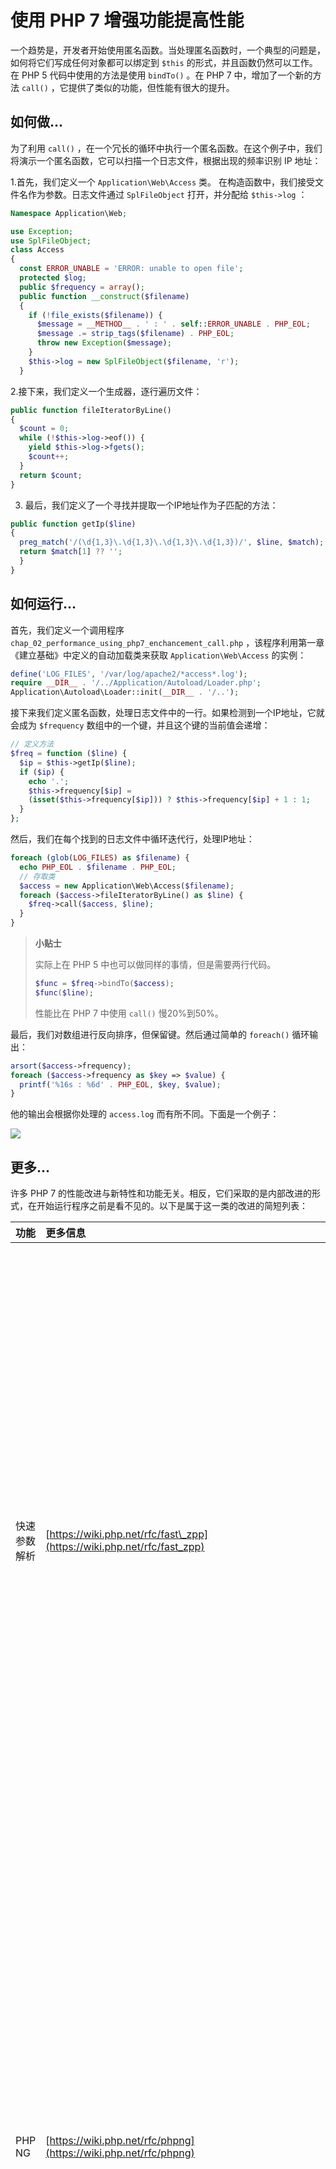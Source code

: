 # 使用 PHP 7 增强功能提高性能

一个趋势是，开发者开始使用匿名函数。当处理匿名函数时，一个典型的问题是，如何将它们写成任何对象都可以绑定到 `$this` 的形式，并且函数仍然可以工作。在 PHP 5 代码中使用的方法是使用  `bindTo()` 。在 PHP 7 中，增加了一个新的方法 `call()` ，它提供了类似的功能，但性能有很大的提升。

## 如何做...

为了利用 `call()` ，在一个冗长的循环中执行一个匿名函数。在这个例子中，我们将演示一个匿名函数，它可以扫描一个日志文件，根据出现的频率识别 IP 地址：

1.首先，我们定义一个 `Application\Web\Access` 类。 在构造函数中，我们接受文件名作为参数。日志文件通过 `SplFileObject` 打开，并分配给 `$this->log` ：

```php
Namespace Application\Web;

use Exception;
use SplFileObject;
class Access
{
  const ERROR_UNABLE = 'ERROR: unable to open file';
  protected $log;
  public $frequency = array();
  public function __construct($filename)
  {
    if (!file_exists($filename)) {
      $message = __METHOD__ . ' : ' . self::ERROR_UNABLE . PHP_EOL;
      $message .= strip_tags($filename) . PHP_EOL;
      throw new Exception($message);
    }
    $this->log = new SplFileObject($filename, 'r');
  }
```

2.接下来，我们定义一个生成器，逐行遍历文件：

```php
public function fileIteratorByLine()
{
  $count = 0;
  while (!$this->log->eof()) {
    yield $this->log->fgets();
    $count++;
  }
  return $count;
}
```

3. 最后，我们定义了一个寻找并提取一个IP地址作为子匹配的方法：

```php
public function getIp($line)
{
  preg_match('/(\d{1,3}\.\d{1,3}\.\d{1,3}\.\d{1,3})/', $line, $match);
  return $match[1] ?? '';
  }
}
```

## 如何运行...

首先，我们定义一个调用程序 `chap_02_performance_using_php7_enchancement_call.php` ，该程序利用第一章《建立基础》中定义的自动加载类来获取 `Application\Web\Access` 的实例：

```php
define('LOG_FILES', '/var/log/apache2/*access*.log');
require __DIR__ . '/../Application/Autoload/Loader.php';
Application\Autoload\Loader::init(__DIR__ . '/..');
```

接下来我们定义匿名函数，处理日志文件中的一行。如果检测到一个IP地址，它就会成为 `$frequency` 数组中的一个键，并且这个键的当前值会递增：

```php
// 定义方法
$freq = function ($line) {
  $ip = $this->getIp($line);
  if ($ip) {
    echo '.';
    $this->frequency[$ip] = 
    (isset($this->frequency[$ip])) ? $this->frequency[$ip] + 1 : 1;
  }
};
```

然后，我们在每个找到的日志文件中循环迭代行，处理IP地址：

```php
foreach (glob(LOG_FILES) as $filename) {
  echo PHP_EOL . $filename . PHP_EOL;
  // 存取类
  $access = new Application\Web\Access($filename);
  foreach ($access->fileIteratorByLine() as $line) {
    $freq->call($access, $line);
  }
}
```

> **小贴士**
>
> 实际上在 PHP 5 中也可以做同样的事情，但是需要两行代码。
>
> ```php
> $func = $freq->bindTo($access);
> $func($line);
> ```
>
> 性能比在 PHP 7 中使用 `call()` 慢20%到50%。

最后，我们对数组进行反向排序，但保留键。然后通过简单的 `foreach()` 循环输出：

```php
arsort($access->frequency);
foreach ($access->frequency as $key => $value) {
  printf('%16s : %6d' . PHP_EOL, $key, $value);
}
```

他的输出会根据你处理的 `access.log` 而有所不同。下面是一个例子：

![](../../.gitbook/assets/image%20%288%29.png)

## 更多...

许多 PHP 7 的性能改进与新特性和功能无关。相反，它们采取的是内部改进的形式，在开始运行程序之前是看不见的。以下是属于这一类的改进的简短列表：

| 功能 | 更多信息 | 注释 |
| :--- | :--- | :--- |
| 快速参数解析 | [https://wiki.php.net/rfc/fast\_zpp](https://wiki.php.net/rfc/fast_zpp) | 在 PHP 5 中，每次调用函数时都要对提供给函数的参数进行解析。参数以字符串的形式传入，并以类似于 `scanf()` 函数的方式进行解析。在 PHP 7 中，这个过程得到了优化，变得更加高效，从而使性能得到了显著的提高。这种改进很难衡量，但似乎在6%左右。 |
| PHP NG | [https://wiki.php.net/rfc/phpng](https://wiki.php.net/rfc/phpng) | PHP NG（下一代）计划代表了PHP语言的大部分重写。它保留了现有的功能，但包含了所有可以想象到的节省时间和提高效率的措施。数据结构被压缩，内存被更有效地使用。仅仅是一个影响数组处理的变化，就使性能得到了显著的提高，同时大大减少了内存的使用。 |
| 删除无效的扩展 | [https://wiki.php.net/rfc/removal\_of\_dead\_sapis\_and\_exts](https://wiki.php.net/rfc/removal_of_dead_sapis_and_exts) | 大约有二十多个扩展属于这些类别中的一种：废弃的、不再维护的、未维护的依赖关系、或未移植到 PHP 7。经过核心开发人员的投票，决定删除 2/3 或 "短名单 "上的扩展。这样做的结果是减少了开销，加快了PHP语言未来的整体开发速度。 |







